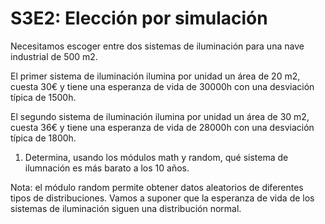 # S3E2: Elección por simulación

Necesitamos escoger entre dos sistemas de iluminación para una nave industrial de 500 m2.

El primer sistema de iluminación ilumina por unidad un área de 20 m2, cuesta 30€ y tiene una esperanza de vida de 30000h con una desviación típica de 1500h. 

El segundo sistema de iluminación ilumina por unidad un área de 30 m2, cuesta 36€ y tiene una esperanza de vida de 28000h con una desviación típica de 1800h.

1. Determina, usando los módulos math y random, qué sistema de ilumnación es más barato a los 10 años.

Nota: el módulo random permite obtener datos aleatorios de diferentes tipos de distribuciones. Vamos a suponer que la esperanza de vida de los sistemas de iluminación siguen una distribución normal. 